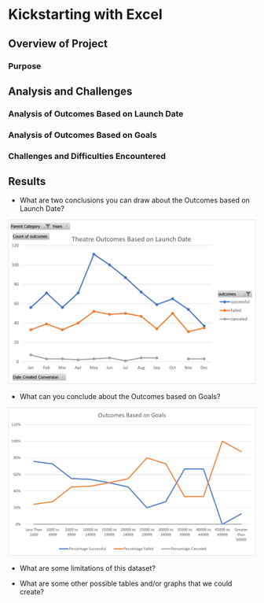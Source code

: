 # Kickstarting with Excel

## Overview of Project

### Purpose

## Analysis and Challenges

### Analysis of Outcomes Based on Launch Date

### Analysis of Outcomes Based on Goals

### Challenges and Difficulties Encountered

## Results

- What are two conclusions you can draw about the Outcomes based on Launch Date?

<img src="resources/Theater_Outcomes_vs_Launch.png"></img>

- What can you conclude about the Outcomes based on Goals?

<img src="resources/Outcomes_vs_Goals.png"></img>

- What are some limitations of this dataset?

- What are some other possible tables and/or graphs that we could create?
